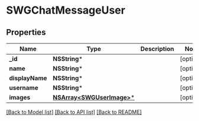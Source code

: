 # SWGChatMessageUser

## Properties
Name | Type | Description | Notes
------------ | ------------- | ------------- | -------------
**_id** | **NSString*** |  | [optional] 
**name** | **NSString*** |  | [optional] 
**displayName** | **NSString*** |  | [optional] 
**username** | **NSString*** |  | [optional] 
**images** | [**NSArray&lt;SWGUserImage&gt;***](SWGUserImage.md) |  | [optional] 

[[Back to Model list]](../README.md#documentation-for-models) [[Back to API list]](../README.md#documentation-for-api-endpoints) [[Back to README]](../README.md)


